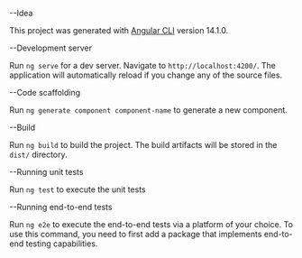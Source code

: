 --Idea

This project was generated with [Angular CLI](https://github.com/angular/angular-cli) version 14.1.0.

--Development server

Run `ng serve` for a dev server. Navigate to `http://localhost:4200/`. The application will automatically reload if you change any of the source files.

--Code scaffolding

Run `ng generate component component-name` to generate a new component.

--Build

Run `ng build` to build the project. The build artifacts will be stored in the `dist/` directory.

--Running unit tests

Run `ng test` to execute the unit tests

--Running end-to-end tests

Run `ng e2e` to execute the end-to-end tests via a platform of your choice. To use this command, you need to first add a package that implements end-to-end testing capabilities.


